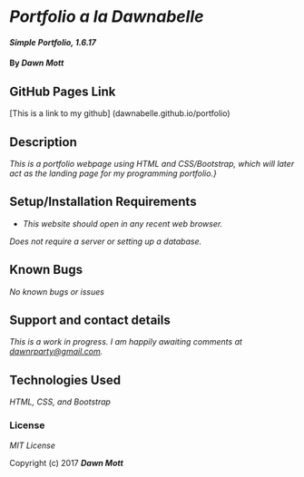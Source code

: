 # _Portfolio a la Dawnabelle_

#### _Simple Portfolio, 1.6.17_

#### By _**Dawn Mott**_

## GitHub Pages Link
[This is a link to my github] (dawnabelle.github.io/portfolio)

## Description

_This is a portfolio webpage using HTML and CSS/Bootstrap, which will later act as the landing page for my programming portfolio.}_

## Setup/Installation Requirements

* _This website should open in any recent web browser._

_Does not require a server or setting up a database._

## Known Bugs

_No known bugs or issues_

## Support and contact details

_This is a work in progress. I am happily awaiting comments at dawnrparty@gmail.com._

## Technologies Used

_HTML, CSS, and Bootstrap_

### License

*MIT License*

Copyright (c) 2017 **_Dawn Mott_**
